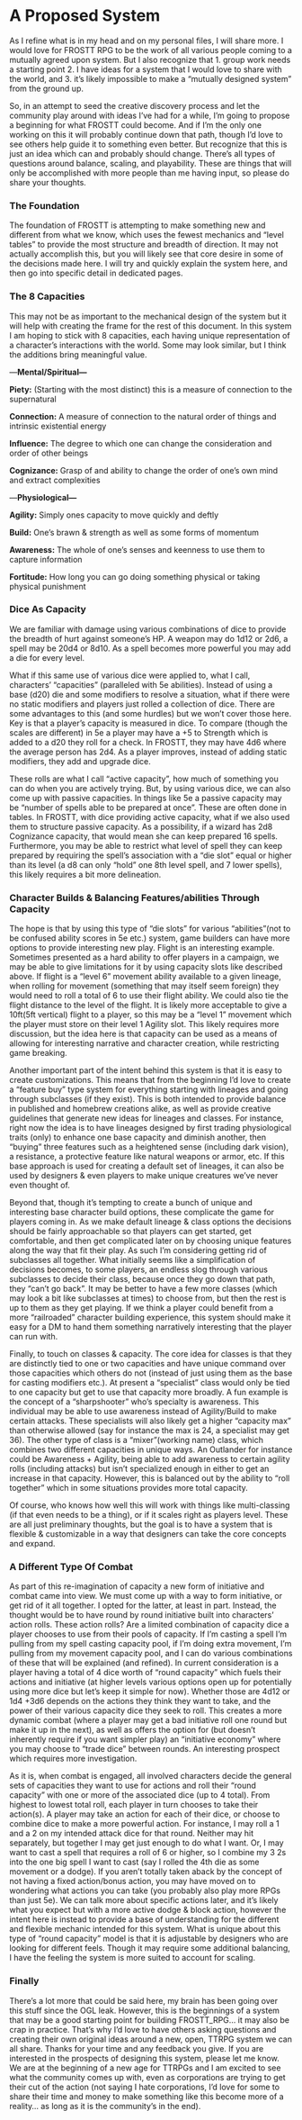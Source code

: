 # A Proposed System

As I refine what is in my head and on my personal files, I will share more. I would love for FROSTT RPG to be the work of all various people coming to a mutually agreed upon system. But I also recognize that 1. group work needs a starting point 2. I have ideas for a system that I would love to share with the world, and 3. it’s likely impossible to make a “mutually designed system” from the ground up.

So, in an attempt to seed the creative discovery process and let the community play around with ideas I’ve had for a while, I’m going to propose a beginning for what FROSTT could become. And if I’m the only one working on this it will probably continue down that path, though I’d love to see others help guide it to something even better. But recognize that this is just an idea which can and probably should change. There’s all types of questions around balance, scaling, and playability. These are things that will only be accomplished with more people than me having input, so please do share your thoughts.

### The Foundation

The foundation of FROSTT is attempting to make something new and different from what we know, which uses the fewest mechanics and “level tables” to provide the most structure and breadth of direction. It may not actually accomplish this, but you will likely see that core desire in some of the decisions made here. I will try and quickly explain the system here, and then go into specific detail in dedicated pages.

### The 8 Capacities

This may not be as important to the mechanical design of the system but it will help with creating the frame for the rest of this document. In this system I am hoping to stick with 8 capacities, each having unique representation of a character’s interactions with the world. Some may look similar, but I think the additions bring meaningful value. 

—********Mental/Spiritual—********

************Piety:************ (Starting with the most distinct) this is a measure of connection to the supernatural

****************************************Connection:**************************************** A measure of connection to the natural order of things and intrinsic existential energy

********Influence:******** The degree to which one can change the consideration and order of other beings 

********************Cognizance:******************** Grasp of and ability to change the order of one’s own mind and extract complexities

—****************Physiological—****************

**Agility:** Simply ones capacity to move quickly and deftly

**Build:** One’s brawn & strength as well as some forms of momentum

**Awareness:** The whole of one’s senses and keenness to use them to capture information

**Fortitude:** How long you can go doing something physical or taking physical punishment 

### Dice As Capacity

We are familiar with damage using various combinations of dice to provide the breadth of hurt against someone’s HP. A weapon may do 1d12 or 2d6, a spell may be 20d4 or 8d10. As a spell becomes more powerful you may add a die for every level. 

What if this same use of various dice were applied to, what I call, characters’ “capacities” (paralleled with 5e abilities). Instead of using a base (d20) die and some modifiers to resolve a situation, what if there were no static modifiers and players just rolled a collection of dice. There are some advantages to this (and some hurdles) but we won’t cover those here. Key is that a player’s capacity is measured in dice. To compare (though the scales are different) in 5e a player may have a +5 to Strength which is added to a d20 they roll for a check. In FROSTT, they may have 4d6 where the average person has 2d4. As a player improves, instead of adding static modifiers, they add and upgrade dice. 

These rolls are what I call “active capacity”, how much of something you can do when you are actively trying. But, by using various dice, we can also come up with passive capacities. In things like 5e a passive capacity may be “number of spells able to be prepared at once”. These are often done in tables. In FROSTT, with dice providing active capacity, what if we also used them to structure passive capacity. As a possibility, if a wizard has 2d8 Cognizance capacity, that would mean she can keep prepared 16 spells. Furthermore, you may be able to restrict what level of spell they can keep prepared by requiring the spell’s association with a “die slot” equal or higher than its level (a d8 can only “hold” one 8th level spell, and 7 lower spells), this likely requires a bit more delineation. 

### Character Builds & Balancing Features/abilities Through Capacity

The hope is that by using this type of “die slots” for various “abilities”(not to be confused ability scores in 5e etc.) system, game builders can have more options to provide interesting new play. Flight is an interesting example. Sometimes presented as a hard ability to offer players in a campaign, we may be able to give limitations for it by using capacity slots like described above. If flight is a “level 6” movement ability available to a given lineage, when rolling for movement (something that may itself seem foreign) they would need to roll a total of 6 to use their flight ability. We could also tie the flight distance to the level of the flight. It is likely more acceptable to give a 10ft(5ft vertical) flight to a player, so this may be a “level 1” movement which the player must store on their level 1 Agility slot. This likely requires more discussion, but the idea here is that capacity can be used as a means of allowing for interesting narrative and character creation, while restricting game breaking.

Another important part of the intent behind this system is that it is easy to create customizations. This means that from the beginning I’d love to create a “feature buy” type system for everything starting with lineages and going through subclasses (if they exist). This is both intended to provide balance in published and homebrew creations alike, as well as provide creative guidelines that generate new ideas for lineages and classes. For instance, right now the idea is to have lineages designed by first trading physiological traits (only) to enhance one base capacity and diminish another, then “buying” three features such as a heightened sense (including dark vision), a resistance, a protective feature like natural weapons or armor, etc. If this base approach is used for creating a default set of lineages, it can also be used by designers & even players to make unique creatures we’ve never even thought of.  

Beyond that, though it’s tempting to create a bunch of unique and interesting base character build options, these complicate the game for players coming in. As we make default lineage & class options the decisions should be fairly approachable so that players can get started, get comfortable, and then get complicated later on by choosing unique features along the way that fit their play. As such I’m considering getting rid of subclasses all together. What initially seems like a simplification of decisions becomes, to some players, an endless slog through various subclasses to decide their class, because once they go down that path, they “can’t go back”. It may be better to have a few more classes (which may look a bit like subclasses at times) to choose from, but then the rest is up to them as they get playing. If we think a player could benefit from a more “railroaded” character building experience, this system should make it easy for a DM to hand them something narratively interesting that the player can run with.

Finally, to touch on classes & capacity. The core idea for classes is that they are distinctly tied to one or two capacities and have unique command over those capacities which others do not (instead of just using them as the base for casting modifiers etc.). At present a “specialist” class would only be tied to one capacity but get to use that capacity more broadly. A fun example is the concept of a “sharpshooter” who’s specialty is awareness. This individual may be able to use awareness instead of Agility/Build to make certain attacks. These specialists will also likely get a higher “capacity max” than otherwise allowed (say for instance the max is 24, a specialist may get 36). The other type of class is a “mixer”(working name) class, which combines two different capacities in unique ways. An Outlander for instance could be Awareness + Agility, being able to add awareness to certain agility rolls (including attacks) but isn’t specialized enough in either to get an increase in that capacity. However, this is balanced out by the ability to “roll together” which in some situations provides more total capacity.

Of course, who knows how well this will work with things like multi-classing (if that even needs to be a thing), or if it scales right as players level. These are all just preliminary thoughts, but the goal is to have a system that is flexible & customizable in a way that designers can take the core concepts and expand. 

### A Different Type Of Combat

As part of this re-imagination of capacity a new form of initiative and combat came into view. We must come up with a way to form initiative, or get rid of it all together. I opted for the latter, at least in part. Instead, the thought would be to have round by round initiative built into characters’ action rolls. These action rolls? Are a limited combination of capacity dice a player chooses to use from their pools of capacity. If I’m casting a spell I’m pulling from my spell casting capacity pool, if I’m doing extra movement, I’m pulling from my movement capacity pool, and I can do various combinations of these that will be explained (and refined). In current consideration is a player having a total of 4 dice worth of “round capacity” which fuels their actions and initiative (at higher levels various options open up for potentially using more dice but let’s keep it simple for now). Whether those are 4d12 or 1d4 +3d6 depends on the actions they think they want to take, and the power of their various capacity dice they seek to roll. This creates a more dynamic combat (where a player may get a bad initiative roll one round but make it up in the next), as well as offers the option for (but doesn’t inherently require if you want simpler play) an “initiative economy” where you may choose to “trade dice” between rounds. An interesting prospect which requires more investigation. 

As it is, when combat is engaged, all involved characters decide the general sets of capacities they want to use for actions and roll their “round capacity” with one or more of the associated dice (up to 4 total). From highest to lowest total roll, each player in turn chooses to take their action(s). A player may take an action for each of their dice, or choose to combine dice to make a more powerful action. For instance, I may roll a 1 and a 2 on my intended attack dice for that round. Neither may hit separately, but together I may get just enough to do what I want. Or, I may want to cast a spell that requires a roll of 6 or higher, so I combine my 3 2s into the one big spell I want to cast (say I rolled the 4th die as some movement or a dodge). If you aren’t totally taken aback by the concept of not having a fixed action/bonus action, you may have moved on to wondering what actions you can take (you probably also play more RPGs than just 5e). We can talk more about specific actions later, and it’s likely what you expect but with a more active dodge & block action, however the intent here is instead to provide a base of understanding for the different and flexible mechanic intended for this system. What is unique about this type of “round capacity” model is that it is adjustable by designers who are looking for different feels. Though it may require some additional balancing, I have the feeling the system is more suited to account for scaling.

### Finally

There’s a lot more that could be said here, my brain has been going over this stuff since the OGL leak. However, this is the beginnings of a system that may be a good starting point for building FROSTT_RPG… it may also be crap in practice. That’s why I’d love to have others asking questions and creating their own original ideas around a new, open, TTRPG system we can all share. Thanks for your time and any feedback you give. If you are interested in the prospects of designing this system, please let me know. We are at the beginning of a new age for TTRPGs and I am excited to see what the community comes up with, even as corporations are trying to get their cut of the action (not saying I hate corporations, I’d love for some to share their time and money to make something like this become more of a reality… as long as it is the community’s in the end).
